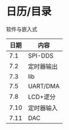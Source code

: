# 日历/目录

软件与嵌入式

| 日期 | 内容       |
| ---- | ---------- |
| 7.1  | SPI-DDS    |
| 7.2  | 定时器输出 |
| 7.3  | lib        |
| 7.5  | UART/DMA   |
| 7.8  | LCD+逻分   |
| 7.10 | 定时器输入 |
| 7.11 | DAC        |
